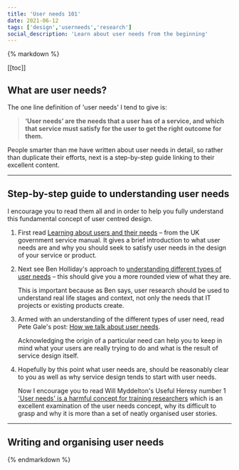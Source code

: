 ```yaml
---
title: 'User needs 101'
date: 2021-06-12
tags: ['design','userneeds','research']
social_description: 'Learn about user needs from the beginning'
---
```

{% markdown %}

[[toc]]

## What are user needs?

The one line definition of 'user needs' I tend to give is:

> **‘User needs’
> are the needs that a user has of a service, and which that service must satisfy for the user to get the right outcome for them.**

People smarter than me have written about user needs in detail, so rather than duplicate their efforts, next is a step-by-step guide linking to their excellent content.


---

## Step-by-step guide to understanding user needs

I encourage you to read them all and in order to help you fully understand this fundamental concept of user centred design.

<ol class="list list--step-by-step">
  <li>
    <p>First read <a href="https://www.gov.uk/service-manual/user-research/start-by-learning-user-needs#understanding-user-needs">Learning about users and their needs</a> &ndash; from the UK government service manual. It gives a brief introduction to what user needs are and why you should seek to satisfy user needs in the design of your service or product.</p>
  </li>
  <li>
    <p>Next see Ben Holliday's approach to <a href="https://www.hollidazed.co.uk/2017/07/14/leading-service-design-user-needs/">understanding different types of user needs</a> &ndash; this should give you a more rounded view of what they are.</p>
    <p>This is important because as Ben says, user research should be used to understand real life stages and context, not only the needs that IT projects or existing products create.</p>
  </li>
  <li>
    <p>Armed with an understanding of the different types of user need, read Pete Gale's post: <a href="https://www.hollidazed.co.uk/2017/07/14/leading-service-design-user-needs/">How we talk about user needs</a>.</p>
    <p>Acknowledging the origin of a particular need can help you to keep in mind what your users are really trying to do and what is the result of service design itself.</p>
  </li>
  <li>
    <p>
      Hopefully by this point what user needs are, should be reasonably clear to you as well as why service design tends to start with user needs.
    </p>
    <p>Now I encourage you to read Will Myddelton's Useful Heresy number 1 <a href="https://www.myddelton.co.uk/blog/research-heresies#yui_3_17_2_1_1623878795313_169">'User needs' is a harmful concept for training researchers</a> which is an excellent examination of the user needs concept, why its difficult to grasp and why it is more than a set of neatly organised user stories.</p>
  </li>
</ol>

---

## Writing and organising user needs

{% endmarkdown %}
